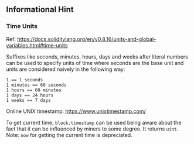 ## Informational Hint

### Time Units

Ref: https://docs.soliditylang.org/en/v0.8.16/units-and-global-variables.html#time-units

Suffixes like seconds, minutes, hours, days and weeks after literal numbers can be used to specify units of time where seconds are the base unit and units are considered naively in the following way:

```
1 == 1 seconds
1 minutes == 60 seconds
1 hours == 60 minutes
1 days == 24 hours
1 weeks == 7 days
```

Online UNIX timestamp: https://www.unixtimestamp.com/

To get current time, `block.timestamp` can be used being aware about the fact that it can be influenced by miners to some degree. It returns `uint`.
Note: `now` for getting the current time is depreciated.
